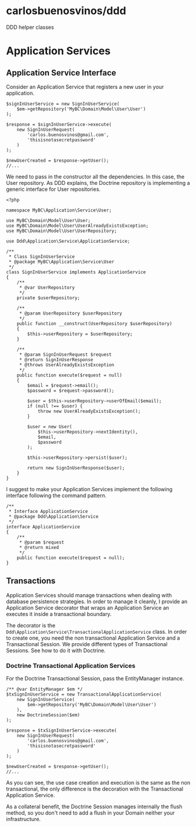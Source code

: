 carlosbuenosvinos/ddd
=====================

DDD helper classes

# Application Services

## Application Service Interface

Consider an Application Service that registers a new user in your application. 

    $signInUserService = new SignInUserService(
        $em->getRepository('MyBC\Domain\Model\User\User')
    );
    
    $response = $signInUserService->execute(
        new SignInUserRequest(
            'carlos.buenosvinos@gmail.com',
            'thisisnotasecretpassword'
        )
    );

    $newUserCreated = $response->getUser();
    //...

We need to pass in the constructor all the dependencies. In this case, the
User repository. As DDD explains, the Doctrine repository is implementing a generic
interface for User repositories.

    <?php
    
    namespace MyBC\Application\Service\User;
    
    use MyBC\Domain\Model\User\User;
    use MyBC\Domain\Model\User\UserAlreadyExistsException;
    use MyBC\Domain\Model\User\UserRepository;
    
    use Ddd\Application\Service\ApplicationService;
    
    /**
     * Class SignInUserService
     * @package MyBC\Application\Service\User
     */
    class SignInUserService implements ApplicationService
    {
        /**
         * @var UserRepository
         */
        private $userRepository;
    
        /**
         * @param UserRepository $userRepository
         */
        public function __construct(UserRepository $userRepository)
        {
            $this->userRepository = $userRepository;
        }
    
        /**
         * @param SignInUserRequest $request
         * @return SignInUserResponse
         * @throws UserAlreadyExistsException
         */
        public function execute($request = null)
        {
            $email = $request->email();
            $password = $request->password();
    
            $user = $this->userRepository->userOfEmail($email);
            if (null !== $user) {
                throw new UserAlreadyExistsException();
            }
    
            $user = new User(
                $this->userRepository->nextIdentity(),
                $email,
                $password
            );
    
            $this->userRepository->persist($user);
    
            return new SignInUserResponse($user);
        }
    }

I suggest to make your Application Services implement the following interface following
the command pattern.

    /**
     * Interface ApplicationService
     * @package Ddd\Application\Service
     */
    interface ApplicationService
    {
        /**
         * @param $request
         * @return mixed
         */
        public function execute($request = null);
    }

## Transactions

Application Services should manage transactions when dealing with database persistence
strategies. In order to manage it cleanly, I provide an Application Service decorator
that wraps an Application Service an executes it inside a transactional boundary.

The decorator is the ```Ddd\Application\Service\TransactionalApplicationService``` class.
In order to create one, you need the non transactional Application Service and a Transactional
Session. We provide different types of Transactional Sessions. See how to do it with Doctrine.

### Doctrine Transactional Application Services

For the Doctrine Transactional Session, pass the EntityManager instance.

    /** @var EntityManager $em */
    $txSignInUserService = new TransactionalApplicationService(
        new SignInUserService(
            $em->getRepository('MyBC\Domain\Model\User\User')
        ),
        new DoctrineSession($em)
    );
    
    $response = $txSignInUserService->execute(
        new SignInUserRequest(
            'carlos.buenosvinos@gmail.com',
            'thisisnotasecretpassword'
        )
    );
    
    $newUserCreated = $response->getUser();
    //...

As you can see, the use case creation and execution is the same as the non transactional,
the only difference is the decoration with the Transactional Application Service.

As a collateral benefit, the Doctrine Session manages internally the flush method, so you
don't need to add a flush in your Domain neither your infrastructure.
